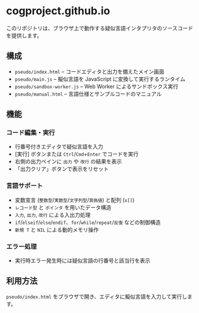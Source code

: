 # cogproject.github.io

このリポジトリは、ブラウザ上で動作する疑似言語インタプリタのソースコードを提供します。

## 構成
- `pseudo/index.html` – コードエディタと出力を備えたメイン画面
- `pseudo/main.js` – 擬似言語を JavaScript に変換して実行するランタイム
- `pseudo/sandbox-worker.js` – Web Worker によるサンドボックス実行
- `pseudo/manual.html` – 言語仕様とサンプルコードのマニュアル

## 機能

### コード編集・実行
- 行番号付きエディタで疑似言語を入力
- [実行] ボタンまたは `Ctrl`/`Cmd`+`Enter` でコードを実行
- 右側の出力ペインに `出力` や `改行` の結果を表示
- 「出力クリア」ボタンで表示をリセット

### 言語サポート
- 変数宣言 (`整数型`/`実数型`/`文字列型`/`真偽値`) と配列 (`x[]`)
- `レコード型` と `ポインタ` を用いたデータ構造
- `入力`, `出力`, `改行` による入出力処理
- `if`/`elseif`/`else`/`endif`、`for`/`while`/`repeat`/`反復` などの制御構造
- `新規 T` と `NIL` による動的メモリ操作

### エラー処理
- 実行時エラー発生時には疑似言語の行番号と該当行を表示

## 利用方法
`pseudo/index.html` をブラウザで開き、エディタに擬似言語を入力して実行します。

